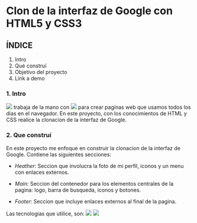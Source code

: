 # Clon de la interfaz de Google con HTML5 y CSS3

## ÍNDICE
1. Intro
2. Qué construí
3. Objetivo del proyecto
4. Link a demo

### 1. Intro
<img src="https://img.shields.io/badge/HTML5-E34F26?style=for-the-badge&logo=html5&logoColor=white" /> trabaja de la mano con <img src="https://img.shields.io/badge/CSS3-1572B6?style=for-the-badge&logo=css3&logoColor=white" /> para crear paginas web que usamos todos los dias en el navegador. En este proyecto, con los conocimientos de HTML y CSS realice la clonacion de la interfaz de Google.

### 2. Que construí
En este proyecto me enfoque en construir la clonacion de la interfaz de Google.
Contiene las siguientes secciones:

- *Heather:* Seccion que involucra la foto de mi perfil, iconos y un menu con enlaces externos.

- *Main:* Seccion del contenedor para los elementos centrales de la pagina: logo, barra de busqueda, iconos y botones.

- *Footer:* Seccion que incluye enlaces externos al final de la pagina.

Las tecnologias que utilice, son:
<img src="https://img.shields.io/badge/HTML5-E34F26?style=for-the-badge&logo=html5&logoColor=white" />
<img src="https://img.shields.io/badge/CSS3-1572B6?style=for-the-badge&logo=css3&logoColor=white" /> 
